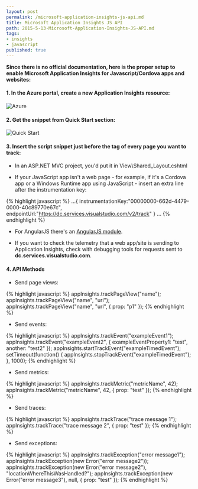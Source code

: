```yaml
---
layout: post
permalink: /microsoft-application-insights-js-api.md
title: Microsoft Application Insights JS API
path: 2015-5-13-Microsoft-Application-Insights-JS-API.md
tags:
- insights
- javascript
published: true
---
```


**Since there is no official documentation, here is the proper setup to enable Microsoft Application Insights for Javascript/Cordova apps and websites:**

#### 1. In the Azure portal, create a new Application Insights resource:

![Azure](https://acomdpsstorage.blob.core.windows.net/dpsmedia-prod/azure.microsoft.com/en-us/documentation/articles/app-insights-javascript/20150508050839/01-create.png)

#### 2. Get the snippet from Quick Start section:

![Quick Start](https://acomdpsstorage.blob.core.windows.net/dpsmedia-prod/azure.microsoft.com/en-us/documentation/articles/app-insights-javascript/20150508050839/02-monitor-web-page.png)

#### 3. Insert the script snippet just before the <code></head></code> tag of every page you want to track:

- In an ASP.NET MVC project, you'd put it in View\Shared_Layout.cshtml

- If your JavaScript app isn't a web page - for example, if it's a Cordova app or a Windows Runtime app using JavaScript - insert an extra line after the instrumentation key:

{% highlight javascript %}
...{
    instrumentationKey:"00000000-662d-4479-0000-40c89770e67c",
    endpointUrl:"https://dc.services.visualstudio.com/v2/track"
} ...
{% endhighlight %}

- For AngularJS there's an [AngularJS module](http://ngmodules.org/modules/angular-appinsights).

- If you want to check the telemetry that a web app/site is sending to Application Insights, check with debugging tools for requests sent to **dc.services.visualstudio.com**.

#### 4. API Methods

- Send page views:

{% highlight javascript %}
appInsights.trackPageView("name");
appInsights.trackPageView("name", "url");
appInsights.trackPageView("name", "url", { prop: "p1" }); 
{% endhighlight %}

- Send events:

{% highlight javascript %}
appInsights.trackEvent("exampleEvent1");
appInsights.trackEvent("exampleEvent2", { exampleEventProperty1: "test", another: "test2" });
appInsights.startTrackEvent("exampleTimedEvent");
setTimeout(function() { 
  appInsights.stopTrackEvent("exampleTimedEvent"); 
}, 1000);
{% endhighlight %}

- Send metrics:

{% highlight javascript %}
appInsights.trackMetric("metricName", 42);
appInsights.trackMetric("metricName", 42, { prop: "test" });
{% endhighlight %}

- Send traces:

{% highlight javascript %}
appInsights.trackTrace("trace message 1");
appInsights.trackTrace("trace message 2", { prop: "test" });
{% endhighlight %}

- Send exceptions:

{% highlight javascript %}
appInsights.trackException("error message1");
appInsights.trackException(new Error("error message2"));
appInsights.trackException(new Error("error message2"), "locationWhereThisWasHandled?");
appInsights.trackException(new Error("error message3"), null, { prop: "test" });
{% endhighlight %}
